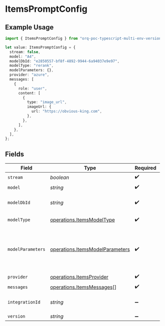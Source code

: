# ItemsPromptConfig

## Example Usage

```typescript
import { ItemsPromptConfig } from "orq-poc-typescript-multi-env-version/models/operations";

let value: ItemsPromptConfig = {
  stream: false,
  model: "A4",
  modelDbId: "e2850557-bf8f-4892-9944-6a94037e9e97",
  modelType: "rerank",
  modelParameters: {},
  provider: "azure",
  messages: [
    {
      role: "user",
      content: [
        {
          type: "image_url",
          imageUrl: {
            url: "https://obvious-king.com",
          },
        },
      ],
    },
  ],
};
```

## Fields

| Field                                                                              | Type                                                                               | Required                                                                           | Description                                                                        |
| ---------------------------------------------------------------------------------- | ---------------------------------------------------------------------------------- | ---------------------------------------------------------------------------------- | ---------------------------------------------------------------------------------- |
| `stream`                                                                           | *boolean*                                                                          | :heavy_check_mark:                                                                 | N/A                                                                                |
| `model`                                                                            | *string*                                                                           | :heavy_check_mark:                                                                 | N/A                                                                                |
| `modelDbId`                                                                        | *string*                                                                           | :heavy_check_mark:                                                                 | The id of the resource                                                             |
| `modelType`                                                                        | [operations.ItemsModelType](../../models/operations/itemsmodeltype.md)             | :heavy_check_mark:                                                                 | The type of the model                                                              |
| `modelParameters`                                                                  | [operations.ItemsModelParameters](../../models/operations/itemsmodelparameters.md) | :heavy_check_mark:                                                                 | Model Parameters: Not all parameters apply to every model                          |
| `provider`                                                                         | [operations.ItemsProvider](../../models/operations/itemsprovider.md)               | :heavy_check_mark:                                                                 | N/A                                                                                |
| `messages`                                                                         | [operations.ItemsMessages](../../models/operations/itemsmessages.md)[]             | :heavy_check_mark:                                                                 | N/A                                                                                |
| `integrationId`                                                                    | *string*                                                                           | :heavy_minus_sign:                                                                 | The id of the resource                                                             |
| `version`                                                                          | *string*                                                                           | :heavy_minus_sign:                                                                 | N/A                                                                                |